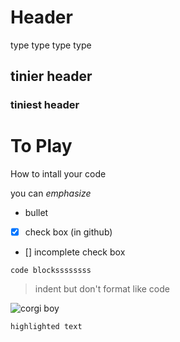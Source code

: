 # Header

type type type type

## tinier header

### tiniest header

# To Play

How to intall your code

you can _emphasize_

- bullet

- [x] check box (in github)
- [] incomplete check box

```
code blockssssssss
```

> indent but don't format like code

![corgi boy](corgi.jpg)

`highlighted text`
